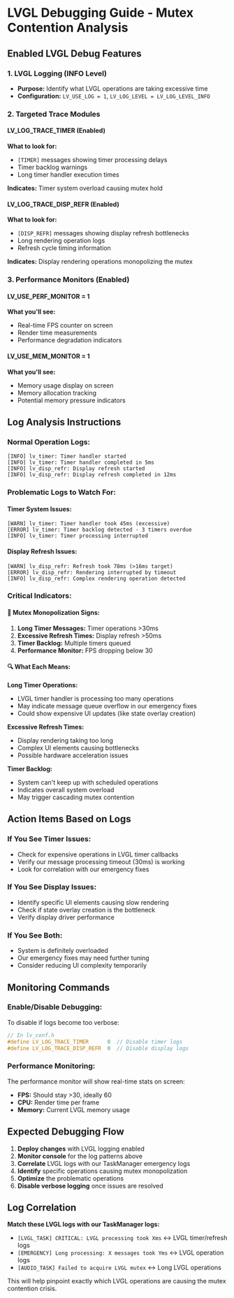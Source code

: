 # LVGL Debugging Guide - Mutex Contention Analysis

## **Enabled LVGL Debug Features**

### **1. LVGL Logging (INFO Level)**
- **Purpose:** Identify what LVGL operations are taking excessive time
- **Configuration:** `LV_USE_LOG = 1`, `LV_LOG_LEVEL = LV_LOG_LEVEL_INFO`

### **2. Targeted Trace Modules**

#### **LV_LOG_TRACE_TIMER (Enabled)**
**What to look for:**
- `[TIMER]` messages showing timer processing delays
- Timer backlog warnings
- Long timer handler execution times

**Indicates:** Timer system overload causing mutex hold

#### **LV_LOG_TRACE_DISP_REFR (Enabled)**
**What to look for:**
- `[DISP_REFR]` messages showing display refresh bottlenecks
- Long rendering operation logs
- Refresh cycle timing information

**Indicates:** Display rendering operations monopolizing the mutex

### **3. Performance Monitors (Enabled)**

#### **LV_USE_PERF_MONITOR = 1**
**What you'll see:**
- Real-time FPS counter on screen
- Render time measurements
- Performance degradation indicators

#### **LV_USE_MEM_MONITOR = 1**
**What you'll see:**
- Memory usage display on screen
- Memory allocation tracking
- Potential memory pressure indicators

## **Log Analysis Instructions**

### **Normal Operation Logs:**
```
[INFO] lv_timer: Timer handler started
[INFO] lv_timer: Timer handler completed in 5ms
[INFO] lv_disp_refr: Display refresh started
[INFO] lv_disp_refr: Display refresh completed in 12ms
```

### **Problematic Logs to Watch For:**

#### **Timer System Issues:**
```
[WARN] lv_timer: Timer handler took 45ms (excessive)
[ERROR] lv_timer: Timer backlog detected - 3 timers overdue
[INFO] lv_timer: Timer processing interrupted
```

#### **Display Refresh Issues:**
```
[WARN] lv_disp_refr: Refresh took 78ms (>16ms target)
[ERROR] lv_disp_refr: Rendering interrupted by timeout
[INFO] lv_disp_refr: Complex rendering operation detected
```

### **Critical Indicators:**

#### **🚨 Mutex Monopolization Signs:**
1. **Long Timer Messages:** Timer operations >30ms
2. **Excessive Refresh Times:** Display refresh >50ms
3. **Timer Backlog:** Multiple timers queued
4. **Performance Monitor:** FPS dropping below 30

#### **🔍 What Each Means:**

**Long Timer Operations:**
- LVGL timer handler is processing too many operations
- May indicate message queue overflow in our emergency fixes
- Could show expensive UI updates (like state overlay creation)

**Excessive Refresh Times:**
- Display rendering taking too long
- Complex UI elements causing bottlenecks
- Possible hardware acceleration issues

**Timer Backlog:**
- System can't keep up with scheduled operations
- Indicates overall system overload
- May trigger cascading mutex contention

## **Action Items Based on Logs**

### **If You See Timer Issues:**
- Check for expensive operations in LVGL timer callbacks
- Verify our message processing timeout (30ms) is working
- Look for correlation with our emergency fixes

### **If You See Display Issues:**
- Identify specific UI elements causing slow rendering
- Check if state overlay creation is the bottleneck
- Verify display driver performance

### **If You See Both:**
- System is definitely overloaded
- Our emergency fixes may need further tuning
- Consider reducing UI complexity temporarily

## **Monitoring Commands**

### **Enable/Disable Debugging:**
To disable if logs become too verbose:
```cpp
// In lv_conf.h
#define LV_LOG_TRACE_TIMER      0  // Disable timer logs
#define LV_LOG_TRACE_DISP_REFR  0  // Disable display logs
```

### **Performance Monitoring:**
The performance monitor will show real-time stats on screen:
- **FPS:** Should stay >30, ideally 60
- **CPU:** Render time per frame
- **Memory:** Current LVGL memory usage

## **Expected Debugging Flow**

1. **Deploy changes** with LVGL logging enabled
2. **Monitor console** for the log patterns above
3. **Correlate** LVGL logs with our TaskManager emergency logs
4. **Identify** specific operations causing mutex monopolization
5. **Optimize** the problematic operations
6. **Disable verbose logging** once issues are resolved

## **Log Correlation**

**Match these LVGL logs with our TaskManager logs:**
- `[LVGL_TASK] CRITICAL: LVGL processing took Xms` ↔ LVGL timer/refresh logs
- `[EMERGENCY] Long processing: X messages took Yms` ↔ LVGL operation logs
- `[AUDIO_TASK] Failed to acquire LVGL mutex` ↔ Long LVGL operations

This will help pinpoint exactly which LVGL operations are causing the mutex contention crisis. 
